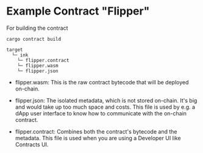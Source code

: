 # Example Contract "Flipper" 

For building the contract 

```
cargo contract build
```

```
target
  └─ ink
    └─ flipper.contract
    └─ flipper.wasm
    └─ flipper.json
```

- flipper.wasm: This is the raw contract bytecode that will be deployed on-chain.

- flipper.json: The isolated metadata, which is not stored on-chain. It's big and would take up too much space and costs. This file is used by e.g. a dApp user interface to know how to communicate with the on-chain contract.

- flipper.contract: Combines both the contract's bytecode and the metadata. This file is used when you are using a Developer UI like Contracts UI.